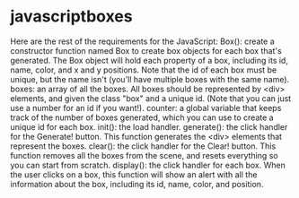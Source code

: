 # javascriptboxes
Here are the rest of the requirements for the JavaScript:  Box(): create a constructor function named Box to create box objects for each box that's generated. The Box object will hold each property of a box, including its id, name, color, and x and y positions. Note that the id of each box must be unique, but the name isn't (you'll have multiple boxes with the same name). boxes: an array of all the boxes. All boxes should be represented by &lt;div> elements, and given the class "box" and a unique id. (Note that you can just use a number for an id if you want!). counter: a global variable that keeps track of the number of boxes generated, which you can use to create a unique id for each box. init(): the load handler. generate(): the click handler for the Generate! button. This function generates the &lt;div> elements that represent the boxes. clear(): the click handler for the Clear! button. This function removes all the boxes from the scene, and resets everything so you can start from scratch. display(): the click handler for each box. When the user clicks on a box, this function will show an alert with all the information about the box, including its id, name, color, and position.
